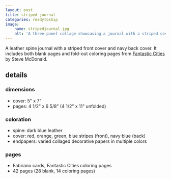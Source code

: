 ```yaml
---
layout: post
title: striped journal
categories: readytoship
image:
    name: stripedjournal.jpg
    alt: 'A three panel collage showcasing a journal with a striped cover.'
---
```


A leather spine journal with a striped front cover and navy back cover. It includes both blank pages and fold-out coloring pages from [Fantastic Cities](https://bookshop.org/p/books/fantastic-cities-a-coloring-book-of-amazing-places-real-and-imagined-adult-coloring-books-city-coloring-books-coloring-books-for-adu-steve-mcdonald/7572265?ean=9781452149578) by Steve McDonald.

## details

### dimensions

- cover: 5" x 7"
- pages: 4 1/2" x 6 5/8" (4 1/2" x 11" unfolded)

### coloration

- spine: dark blue leather
- cover: red, orange, green, blue stripes (front), navy blue (back)
- endpapers: varied collaged decorative papers in multiple colors

### pages

- Fabriano cards, Fantastic Cities coloring pages
- 42 pages (28 blank, 14 coloring pages)
